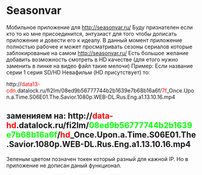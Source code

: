# Seasonvar
Мобильное приложение для http://seasonvar.ru/ Буду признателен если кто то ко мне присоединится, энтузиаст для того чтобы дописать приложение и довести его к идеалу. В данный момент приложение полностью рабочее и может просматривать сезоны сериалов которые заблокированые на самом http://seasonvar.ru/
Есть большое желание добавить возможность смотреть в HD качестве (для етого нужно заменить в линке на видео файл такие мелочи)
Пример: Если название серии 1 серия SD/HD Невафильм (HD присутствует) то:

http://<span style="color:red;">data13-cdn</span>.datalock.ru/fi2lm/08ed9b56777744b2b1639e7b68b16a6f/<span style="color:red;">7f</span>_Once.Upon.a.Time.S06E01.The.Savior.1080p.WEB-DL.Rus.Eng.a1.13.10.16.mp4

заменияем на:
http://<span style="color:#FF0000;">data-hd</span>.datalock.ru/fi2lm/<span style="color:#00FF00;">08ed9b56777744b2b1639e7b68b16a6f</span>/<span style="color:#FF0000;">hd</span>_Once.Upon.a.Time.S06E01.The.Savior.1080p.WEB-DL.Rus.Eng.a1.13.10.16.mp4
--------------------------------------------
Зеленым цветом позначен токен который разный для кажной IP.
Но в приложение не дописан даный функционал. 
